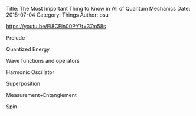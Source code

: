 Title: The Most Important Thing to Know in All of Quantum Mechanics
Date: 2015-07-04
Category: Things
Author: psu

https://youtu.be/Ei8CFin00PY?t=37m58s

Prelude

Quantized Energy

Wave functions and operators

Harmonic Oscillator

Superposition

Measurement+Entanglement 

Spin



